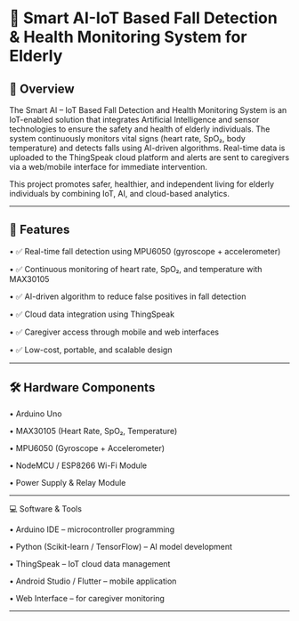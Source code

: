 # 🤖 Smart AI-IoT Based Fall Detection & Health Monitoring System for Elderly

📌 Overview
---
The Smart AI – IoT Based Fall Detection and Health Monitoring System is an IoT-enabled solution that integrates Artificial Intelligence and sensor technologies to ensure the safety and health of elderly individuals. The system continuously monitors vital signs (heart rate, SpO₂, body temperature) and detects falls using AI-driven algorithms. Real-time data is uploaded to the ThingSpeak cloud platform and alerts are sent to caregivers via a web/mobile interface for immediate intervention.

This project promotes safer, healthier, and independent living for elderly individuals by combining IoT, AI, and cloud-based analytics.

---

🎯 Features
---
• ✅ Real-time fall detection using MPU6050 (gyroscope + accelerometer)

• ✅ Continuous monitoring of heart rate, SpO₂, and temperature with MAX30105

• ✅ AI-driven algorithm to reduce false positives in fall detection

• ✅ Cloud data integration using ThingSpeak

• ✅ Caregiver access through mobile and web interfaces

• ✅ Low-cost, portable, and scalable design

---

🛠️ Hardware Components
---
• Arduino Uno

• MAX30105 (Heart Rate, SpO₂, Temperature)

• MPU6050 (Gyroscope + Accelerometer)

• NodeMCU / ESP8266 Wi-Fi Module

• Power Supply & Relay Module

---

💻 Software & Tools

• Arduino IDE – microcontroller programming

• Python (Scikit-learn / TensorFlow) – AI model development

• ThingSpeak – IoT cloud data management

• Android Studio / Flutter – mobile application

• Web Interface – for caregiver monitoring

---

